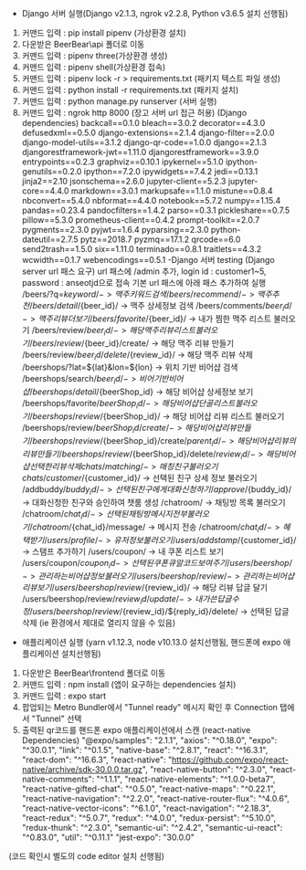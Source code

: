 - Django 서버 실행(Django v2.1.3, ngrok v2.2.8, Python v3.6.5  설치 선행됨)
1. 커맨드 입력 : pip install pipenv (가상환경 설치)
2. 다운받은 BeerBear\api 폴더로 이동
3. 커맨드 입력 : pipenv three(가상환경 생성)
4. 커맨드 입력 : pipenv shell(가상환경 접속)
5. 커맨드 입력 : pipenv lock -r > requirements.txt (패키지 텍스트 파일 생성)
6. 커맨드 입력 : python install -r requirements.txt (패키지 설치)
7. 커맨드 입력 : python manage.py runserver (서버 실행)
8. 커맨드 입력 : ngrok http 8000 (장고 서버 url 접근 허용)
(Django dependencies)
backcall==0.1.0
bleach==3.0.2
decorator==4.3.0
defusedxml==0.5.0
django-extensions==2.1.4
django-filter==2.0.0
django-model-utils==3.1.2
django-qr-code==1.0.0
django==2.1.3
djangorestframework-jwt==1.11.0
djangorestframework==3.9.0
entrypoints==0.2.3
graphviz==0.10.1
ipykernel==5.1.0
ipython-genutils==0.2.0
ipython==7.2.0
ipywidgets==7.4.2
jedi==0.13.1
jinja2==2.10
jsonschema==2.6.0
jupyter-client==5.2.3
jupyter-core==4.4.0
markdown==3.0.1
markupsafe==1.1.0
mistune==0.8.4
nbconvert==5.4.0
nbformat==4.4.0
notebook==5.7.2
numpy==1.15.4
pandas==0.23.4
pandocfilters==1.4.2
parso==0.3.1
pickleshare==0.7.5
pillow==5.3.0
prometheus-client==0.4.2
prompt-toolkit==2.0.7
pygments==2.3.0
pyjwt==1.6.4
pyparsing==2.3.0
python-dateutil==2.7.5
pytz==2018.7
pyzmq==17.1.2
qrcode==6.0
send2trash==1.5.0
six==1.11.0
terminado==0.8.1
traitlets==4.3.2
wcwidth==0.1.7
webencodings==0.5.1
-Django 서버 testing (Django server url 패스 요구)
url 패스에 /admin 추가, login id : customer1~5, password : anseotjd으로 접속
기본 url 패스에 아래 패스 추가하여 실행
/beers/?q=${keyword}/ -> 맥주 키워드 검색
/beers/recommend/ -> 맥주 추천
/beers/detail/${beer_id}/ -> 맥주 상세정보 검색
/beers/comments/${beer_id}/ -> 맥주 리뷰 더보기 
/beers/favorite/${beer_id}/ -> 내가 찜한 맥주 리스트 불러오기
/beers/review/${beer_id}/ -> 해당 맥주 리뷰 리스트 불러오기
/beers/review/${beer_id}/create/ -> 해당 맥주 리뷰 만들기
/beers/review/${beer_id}/delete/${review_id}/ -> 해당 맥주 리뷰 삭제
/beershops/?lat=${lat}&lon=${lon} -> 위치 기반 비어샵 검색
/beershops/search/${beer_id}/ -> 비어 기반 비어샵
/beershops/detail/${beerShop_id} -> 해당 비어샵 상세정보 보기
/beershops/favorite/${beerShop_id}/ -> 해당 비어샵 단골 리스트 불러오기
/beershops/review/${beerShop_id}/ -> 해당 비어샵 리뷰 리스트 불러오기
/beershops/review/${beerShop_id}/create/ -> 해당 비어샵 리뷰 만들기
/beershops/review/${beerShop_id}/create/${parent_id}/ -> 해당 비어샵 리뷰의 리뷰 만들기
/beershops/review/${beerShop_id}/delete/${review_id}/ -> 해당 비어샵 선택한 리뷰 삭제
chats/matching/ -> 매칭친구 불러오기
chats/customer/${customer_id}/ -> 선택된 친구 상세 정보 불러오기
/addbuddy/${buddy_id}/ -> 선택된 친구에게 대화신청하기
/approve/${buddy_id}/ -> 대화신청한 친구와 승인하여 챗룸 생성
/chatroom/ -> 채팅방 목록 불러오기
/chatroom/${chat_id}/  -> 선택된 채팅방 메시지 전부 불러오기
/chatroom/${chat_id}/message/ -> 메시지 전송
/chatroom/${chat_id}/ -> 혜택 받기
/users/profile/ -> 유저 정보 불러오기
/users/addstamp/${customer_id}/ -> 스탬프 추가하기
/users/coupon/ -> 내 쿠폰 리스트 보기
/users/coupon/${coupon_id} -> 선택된 쿠폰 큐알코드 보여주기
/users/beershop/ -> 관리하는 비어샵 정보 불러오기
/users/beershop/review/ -> 관리하는 비어샵 리뷰 보기
/users/beershop/review/${review_id}/ -> 해당 리뷰 답글 달기 
/users/beershop/review/${review_id}/update/ -> 내가 쓴 답글 수정
/users/beershop/review/${review_id}/${reply_id}/delete/ -> 선택된 답글 삭제
(ie 환경에서 제대로 열리지 않을 수 있음)

- 애플리케이션 실행 (yarn v1.12.3, node v10.13.0 설치선행됨, 핸드폰에 expo 애플리케이션 설치선행됨)
1. 다운받은 BeerBear\frontend 폴더로 이동
2. 커맨드 입력 : npm install (앱이 요구하는 dependencies 설치)
3. 커맨드 입력 : expo start
4. 팝업되는 Metro Bundler에서 "Tunnel ready" 메시지 확인 후 Connection 탭에서 "Tunnel" 선택
5. 출력된 qr코드를 핸드폰 expo 애플리케이션에서 스캔
(react-native Dependencies)
"@expo/samples": "2.1.1",
"axios": "^0.18.0",
"expo": "^30.0.1",
"link": "^0.1.5",
"native-base": "^2.8.1",
"react": "^16.3.1",
"react-dom": "^16.6.3",
"react-native": "https://github.com/expo/react-native/archive/sdk-30.0.0.tar.gz",
"react-native-button": "^2.3.0",
"react-native-comments": "^1.1.1",
"react-native-elements": "^1.0.0-beta7",
"react-native-gifted-chat": "^0.5.0",
"react-native-maps": "^0.22.1",
"react-native-navigation": "^2.2.0",
"react-native-router-flux": "^4.0.6",
"react-native-vector-icons": "^6.1.0",
"react-navigation": "^2.18.3",
"react-redux": "^5.0.7",
"redux": "^4.0.0",
"redux-persist": "^5.10.0",
"redux-thunk": "^2.3.0",
"semantic-ui": "^2.4.2",
"semantic-ui-react": "^0.83.0",
"util": "^0.11.1"
"jest-expo": "30.0.0"

(코드 확인시 별도의 code editor 설치 선행됨)
